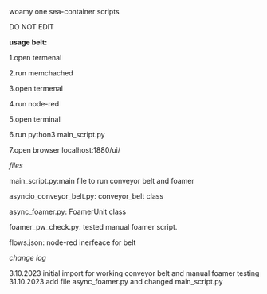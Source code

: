 woamy one sea-container scripts

DO NOT EDIT

**usage belt:**

1.open termenal

2.run memchached

3.open termenal

4.run node-red

5.open terminal 

6.run python3 main_script.py

7.open browser localhost:1880/ui/


*files*

main_script.py:main file to run conveyor belt and foamer

asyncio_conveyor_belt.py: conveyor_belt class

async_foamer.py: FoamerUnit class

foamer_pw_check.py: tested manual foamer script.

flows.json: node-red inerfeace for belt

*change log*

3.10.2023 initial import for working conveyor belt and manual foamer testing
31.10.2023 add file async_foamer.py and changed main_script.py
